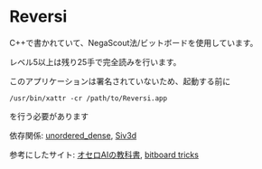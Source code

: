 # Reversi
C++で書かれていて、NegaScout法/ビットボードを使用しています。

レベル5以上は残り25手で完全読みを行います。

このアプリケーションは署名されていないため、起動する前に
```
/usr/bin/xattr -cr /path/to/Reversi.app
```
を行う必要があります

依存関係: 
[unordered_dense](https://github.com/martinus/unordered_dense),
[Siv3d](https://siv3d.github.io/)

参考にしたサイト:
[オセロAIの教科書](https://note.com/nyanyan_cubetech/m/m54104c8d2f12),
[bitboard tricks](http://www.amy.hi-ho.ne.jp/okuhara/bitboard.htm)
